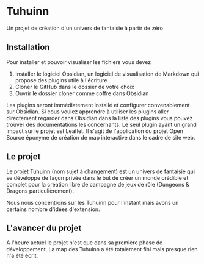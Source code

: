 # Tuhuinn

Un projet de création d'un univers de fantaisie à partir de zéro

## Installation

Pour installer et pouvoir visualiser les fichiers vous devez
1. Installer le logiciel Obsidian, un logiciel de visualisation de Markdown qui propose des plugins utile à l'écriture
2. Cloner le GitHub dans le dossier de votre choix
3. Ouvrir le dossier cloner comme coffre dans Obsidian

Les plugins seront immédiatement installé et configurer convenablement sur Obsidian.
Si cous voulez apprendre à utiliser les plugins aller directement regarder dans Obsidian dans la liste des plugins vous pouvez trouver des documentations les concernants.
Le seul plugin ayant un grand impact sur le projet est Leaflet. Il s'agit de l'application du projet Open Source éponyme de création de map interactive dans le cadre de site web.
## Le projet

Le projet Tuhuinn (nom sujet à changement) est un univers de fantaisie qui se développe de façon privée dans le but de créer un monde crédible et complet pour la création libre de campagne de jeux de rôle (Dungeons & Dragons particulièrement). 

Nous nous concentrons sur les Tuhuinn pour l'instant mais avons un certains nombre d'idées d'extension.

## L'avancer du projet

A l'heure actuel le projet n'est que dans sa première phase de développement. La map des Tuhuinn a été totalement fini mais presque rien n'a été écrit.